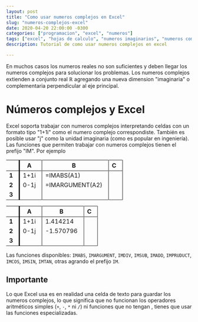 ```yaml
---
layout: post
title: "Como usar numeros complejos en Excel"
slug: "numeros-complejos-excel"
date: 2020-04-20 22:00:00 -0300
categories: ["programacion", "excel", "numeros"]
tags: ["excel", "hojas de calculo", "numeros imaginarios", "numeros complejos"]
description: Tutorial de como usar numeros complejos en excel

---
```


En muchos casos los numeros reales no son suficientes y deben llegar los numeros
complejos para solucionar los problemas. Los numeros complejos extienden a
conjunto real $\mathbb{R}$ agregando una nueva dimension "imaginaria" o
complementaria perpendicular al eje principal.

# Números complejos y Excel

Excel soporta trabajar con numeros complejos interpretando celdas con un formato
tipo "1+1i" como el numero complejo correspondiste. También es posible usar "j"
como la unidad imaginaria (como es popular en ingeniería). Las funciones que
permiten trabajar con numeros complejos tienen el prefijo "IM". Por ejemplo

<style>
td:first-child, th:first-child {
    text-align: center;
    font-weight: bold;
    border-right: black solid;
}
table td, th {
    border-right: 2px grey solid;
    padding-right: 1em;

}
</style>

|   |  A  |     B          |  C  |
|---|-----|----------------|-----|
| 1 |1+1i |=IMABS(A1)      |     |
| 2 |0-1j |=IMARGUMENT(A2) |     |
| 3 |     |                |     |

|   |  A  |     B     |  C  |
|---|-----|-----------|-----|
| 1 |1+1i |  1.414214 |     |
| 2 |0-1j | -1.570796 |     |
| 3 |     |           |     |

Las funciones disponibles: `IMABS`, `IMARGUMENT`, `IMDIV`, `IMSUB`, `IMADD`,
`IMPRUDUCT`, `IMCOS`, `IMSIN`, `IMTAN`, otras agrando el prefijo `IM`.

## Importante

Lo que Excel usa es en realidad una celda de texto para guardar los numeros
complejos, lo que significa que no funcionan los operadores aritméticos simples
(`+`, `-`, `*` ni `/`) ni funciones que no tengan , tienes que usar las
funciones especializadas.